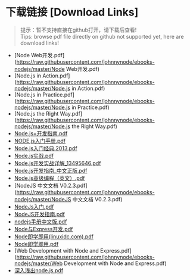 # 下载链接 [Download Links]

> 提示：暂不支持直接在github打开，请下载后查看!<br>
> Tips: browse pdf file directly on github not supported yet, here are download links!

- [Node Web开发.pdf](https://raw.githubusercontent.com/johnnynode/ebooks-nodejs/master/Node Web开发.pdf)
- [Node.js in Action.pdf](https://raw.githubusercontent.com/johnnynode/ebooks-nodejs/master/Node.js in Action.pdf)
- [Node.js in Practice.pdf](https://raw.githubusercontent.com/johnnynode/ebooks-nodejs/master/Node.js in Practice.pdf)
- [Node.js the Right Way.pdf](https://raw.githubusercontent.com/johnnynode/ebooks-nodejs/master/Node.js the Right Way.pdf)
- [Node.js+开发指南.pdf](https://raw.githubusercontent.com/johnnynode/ebooks-nodejs/master/Node.js+开发指南.pdf)
- [NODE.js入门手册.pdf](https://raw.githubusercontent.com/johnnynode/ebooks-nodejs/master/NODE.js入门手册.pdf)
- [Node.js入门经典.2013.pdf](https://raw.githubusercontent.com/johnnynode/ebooks-nodejs/master/Node.js入门经典.2013.pdf)
- [Node.js实战.pdf](https://raw.githubusercontent.com/johnnynode/ebooks-nodejs/master/Node.js实战.pdf)
- [Node.js开发实战详解_13495646.pdf](https://raw.githubusercontent.com/johnnynode/ebooks-nodejs/master/Node.js开发实战详解_13495646.pdf)
- [Node.js开发指南_中文正版.pdf](https://raw.githubusercontent.com/johnnynode/ebooks-nodejs/master/Node.js开发指南_中文正版.pdf)
- [Node.js高级编程（英文）.pdf](https://raw.githubusercontent.com/johnnynode/ebooks-nodejs/master/Node.js高级编程（英文）.pdf)
- [NodeJS 中文文档 V0.2.3.pdf](https://raw.githubusercontent.com/johnnynode/ebooks-nodejs/master/NodeJS 中文文档 V0.2.3.pdf)
- [NodeJs入门.pdf](https://raw.githubusercontent.com/johnnynode/ebooks-nodejs/master/NodeJs入门.pdf)
- [NodeJS开发指南.pdf](https://raw.githubusercontent.com/johnnynode/ebooks-nodejs/master/NodeJS开发指南.pdf)
- [nodejs手册中文版.pdf](https://raw.githubusercontent.com/johnnynode/ebooks-nodejs/master/nodejs手册中文版.pdf)
- [Node与Express开发.pdf](https://raw.githubusercontent.com/johnnynode/ebooks-nodejs/master/Node与Express开发.pdf)
- [Node即学即用(linuxidc.com).pdf](https://raw.githubusercontent.com/johnnynode/ebooks-nodejs/master/Node即学即用(linuxidc.com).pdf)
- [Node即学即用.pdf](https://raw.githubusercontent.com/johnnynode/ebooks-nodejs/master/Node即学即用.pdf)
- [Web Development with Node and Express.pdf](https://raw.githubusercontent.com/johnnynode/ebooks-nodejs/master/Web Development with Node and Express.pdf)
- [深入浅出node.js.pdf](https://raw.githubusercontent.com/johnnynode/ebooks-nodejs/master/深入浅出node.js.pdf)